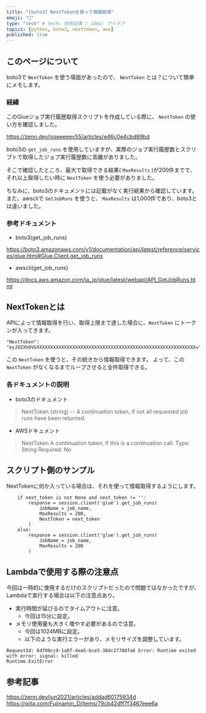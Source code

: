 ```yaml
---
title: "[boto3] NextTokenを使って情報取得"
emoji: "🤖"
type: "tech" # tech: 技術記事 / idea: アイデア
topics: [python, boto3, nexttoken, aws]
published: true
---
```


## このページについて
boto3で `NextToken` を使う場面があったので、 `NextToken` とは？について簡単にメモします。

### 経緯
このGlueジョブ実行履歴取得スクリプトを作成している際に、 `NextToken` の使い方を確認しました。

https://zenn.dev/isseeeeey55/articles/e46c0e4cbd89bd

boto3の `get_job_runs` を使用していますが、実際のジョブ実行履歴数とスクリプトで取得したジョブ実行履歴数に乖離がありました。

そこで確認したところ、最大で取得できる結果( `MaxResults` )が200件までで、それ以上取得したい時に `NextToken` を使う必要がありました。

ちなみに、boto3のドキュメントには記載がなく実行結果から確認しています。
また、awscliで `GetJobRuns` を使うと、 `MaxResults` は1,000件であり、boto3とは違いました。

### 参考ドキュメント

- boto3(get_job_runs)

https://boto3.amazonaws.com/v1/documentation/api/latest/reference/services/glue.html#Glue.Client.get_job_runs

- awscli(get_job_runs)

https://docs.aws.amazon.com/ja_jp/glue/latest/webapi/API_GetJobRuns.html

## NextTokenとは
APIによって情報取得を行い、取得上限まで達した場合に、`NextToken` にトークンが入ってきます。

```
"NextToken": "eyJOZXh0VGXXXXXXXXXXXXXXXXXXXXXXXXXXXXXXXXXXXXXXXXXXXXXXXXXXXXXXXXXX="
```

この `NextToken` を使うと、その続きから情報取得できます。
よって、この `NextToken` がなくなるまでループさせると全件取得できる。

### 各ドキュメントの説明

- boto3のドキュメント
>NextToken (string) --
A continuation token, if not all requested job runs have been returned.

- AWSドキュメント
>NextToken
A continuation token, if this is a continuation call.
Type: String
Required: No

## スクリプト側のサンプル
NextTokenに何か入っている場合は、それを使って情報取得するようにします。

```
    if next_token is not None and next_token != '':
        response = session.client('glue').get_job_runs(
            JobName = job_name,
            MaxResults = 200,
            NextToken = next_token
        )
    else:
        response = session.client('glue').get_job_runs(
            JobName = job_name,
            MaxResults = 200
        )
```

## Lambdaで使用する際の注意点
今回は一時的に使用するだけのスクリプトだったので問題ではなかったですが、Lambdaで実行する場合は以下の注意点あり。

- 実行時間が延びるのでタイムアウトに注意。
    - 今回は15分に設定。
- メモリ使用量も大きく増やす必要があるので注意。
    - 今回は1024MBに設定。
    - 以下のような実行エラーがあり、メモリサイズを調整しています。

```
RequestId: 6df00cc9-1a0f-4ea5-bce5-38dc27788fa6 Error: Runtime exited with error: signal: killed
Runtime.ExitError
```

## 参考記事

https://zenn.dev/jun2021/articles/addad60175934d
https://qiita.com/Fujinamin_D/items/79cb42dff7f3467eee6a
